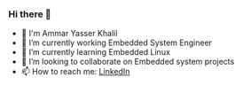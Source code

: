 ### Hi there 👋

- 👋 I'm Ammar Yasser Khalil
- 🔭 I’m currently working Embedded System Engineer
- 🌱 I’m currently learning Embedded Linux
- 👯 I’m looking to collaborate on Embedded system projects
- 📫 How to reach me: [LinkedIn](https://www.linkedin.com/in/ammarkh/)

<!--
**Ammarkhalil07/Ammarkhalil07** is a ✨ _special_ ✨ repository because its `README.md` (this file) appears on your GitHub profile.

Here are some ideas to get you started:

- 🔭 I’m currently working on ...
- 🌱 I’m currently learning ...
- 👯 I’m looking to collaborate on ...
- 🤔 I’m looking for help with ...
- 💬 Ask me about ...
- 📫 How to reach me: ...
- 😄 Pronouns: ...
- ⚡ Fun fact: ...
-->
